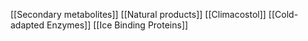[[Secondary metabolites]]
[[Natural products]]
[[Climacostol]]
[[Cold-adapted Enzymes]]
[[Ice Binding Proteins]]
